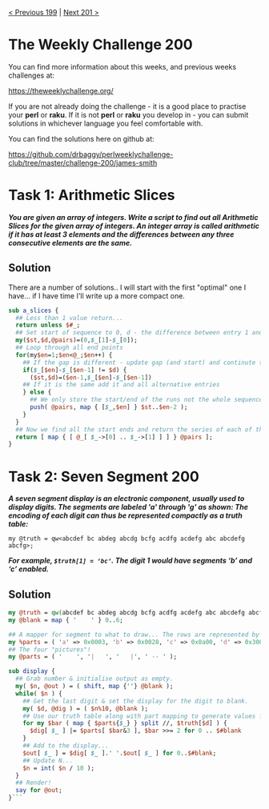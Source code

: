 [< Previous 199](https://github.com/drbaggy/perlweeklychallenge-club/tree/master/challenge-199/james-smith) |
[Next 201 >](https://github.com/drbaggy/perlweeklychallenge-club/tree/master/challenge-201/james-smith)

# The Weekly Challenge 200

You can find more information about this weeks, and previous weeks challenges at:

  https://theweeklychallenge.org/

If you are not already doing the challenge - it is a good place to practise your
**perl** or **raku**. If it is not **perl** or **raku** you develop in - you can
submit solutions in whichever language you feel comfortable with.

You can find the solutions here on github at:

https://github.com/drbaggy/perlweeklychallenge-club/tree/master/challenge-200/james-smith

# Task 1: Arithmetic Slices

***You are given an array of integers. Write a script to find out all Arithmetic Slices for the given array of integers. An integer array is called arithmetic if it has at least 3 elements and the differences between any three consecutive elements are the same.***

## Solution

There are a number of solutions.. I will start with the first "optimal" one I have... if I have time I'll write up a more compact one.
```perl
sub a_slices {
  ## Less than 1 value return...
  return unless $#_;
  ## Set start of sequence to 0, d - the difference between entry 1 and entry 0
  my($st,$d,@pairs)=(0,$_[1]-$_[0]);
  ## Loop through all end points
  for(my$en=1;$en<@_;$en++) {
    ## If the gap is different - update gap (and start) and continute through loop
    if($_[$en]-$_[$en-1] != $d) {
      ($st,$d)=($en-1,$_[$en]-$_[$en-1])
    ## If it is the same add it and all alternative entries
    } else {
      ## We only store the start/end of the runs not the whole sequence
      push( @pairs, map { [$_,$en] } $st..$en-2 );
    }
  }
  ## Now we find all the start ends and return the series of each of these subsequences.
  return [ map { [ @_[ $_->[0] .. $_->[1] ] ] } @pairs ];
}
```

# Task 2: Seven Segment 200

***A seven segment display is an electronic component, usually used to display digits. The segments are labeled 'a' through 'g' as shown: The encoding of each digit can thus be represented compactly as a truth table:***
```
my @truth = qw<abcdef bc abdeg abcdg bcfg acdfg acdefg abc abcdefg abcfg>;
```
***For example, `$truth[1] = ‘bc’`. The digit 1 would have segments ‘b’ and ‘c’ enabled.***

## Solution

```perl
my @truth = qw(abcdef bc abdeg abcdg bcfg acdfg acdefg abc abcdefg abcfg);
my @blank = map { '    ' } 0..6;

## A mapper for segment to what to draw... The rows are represented by pairs of bits 0->blank, 1->LHS, 2->RHS, 3->bar
my %parts = ( 'a' => 0x0003, 'b' => 0x0028, 'c' => 0x0a00, 'd' => 0x3000, 'e' => 0x0500, 'f' => 0x0014, 'g' => 0x00c0, );
## The four "pictures"!
my @parts = ( '    ', '|   ', '   |', ' -- ' );

sub display {
  ## Grab number & initialise output as empty.
  my( $n, @out ) = ( shift, map {''} @blank );
  while( $n ) {
    ## Get the last digit & set the display for the digit to blank.
    my( $d, @dig ) = ( $n%10, @blank );
    ## Use our truth table along with part mapping to generate values for each number
    for my $bar ( map { $parts{$_} } split //, $truth[$d] ) {
      $dig[ $_ ] |= $parts[ $bar&3 ], $bar >>= 2 for 0 .. $#blank
    }
    ## Add to the display...
    $out[ $_ ] = $dig[ $_ ].' '.$out[ $_ ] for 0..$#blank;
    ## Update N...
    $n = int( $n / 10 );
  }
  ## Render!
  say for @out;
}```
